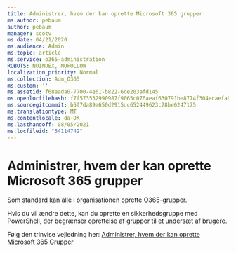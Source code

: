 ```yaml
---
title: Administrer, hvem der kan oprette Microsoft 365 grupper
ms.author: pebaum
author: pebaum
manager: scotv
ms.date: 04/21/2020
ms.audience: Admin
ms.topic: article
ms.service: o365-administration
ROBOTS: NOINDEX, NOFOLLOW
localization_priority: Normal
ms.collection: Adm_O365
ms.custom: ''
ms.assetid: f68aada0-7700-4e61-b822-6ce203afd145
ms.openlocfilehash: f7f573532990987f9065c076aeaf630791be8774f304ecaefa90cdee8b08b280
ms.sourcegitcommit: b5f7da89a650d2915dc652449623c78be6247175
ms.translationtype: MT
ms.contentlocale: da-DK
ms.lasthandoff: 08/05/2021
ms.locfileid: "54114742"
---
```

# <a name="manage-who-can-create-microsoft-365-groups"></a>Administrer, hvem der kan oprette Microsoft 365 grupper

Som standard kan alle i organisationen oprette O365-grupper.
  
Hvis du vil ændre dette, kan du oprette en sikkerhedsgruppe med PowerShell, der begrænser oprettelse af grupper til et undersæt af brugere.
  
Følg den trinvise vejledning her: [Administrer, hvem der kan oprette Microsoft 365 Grupper](https://docs.microsoft.com/microsoft-365/admin/create-groups/manage-creation-of-groups)
  

